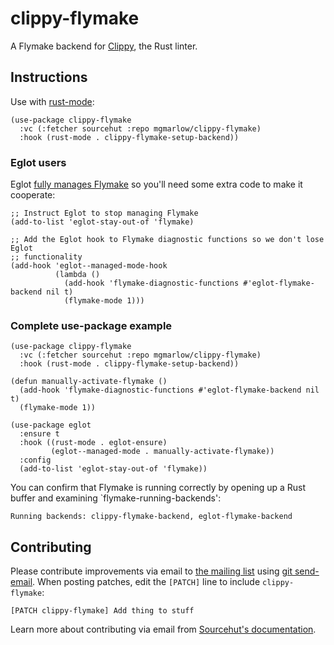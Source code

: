 # clippy-flymake

A Flymake backend for [Clippy](https://doc.rust-lang.org/stable/clippy/index.html), the Rust linter.

## Instructions

Use with [rust-mode](https://elpa.nongnu.org/nongnu/rust-mode.html):

```elisp
(use-package clippy-flymake
  :vc (:fetcher sourcehut :repo mgmarlow/clippy-flymake)
  :hook (rust-mode . clippy-flymake-setup-backend))
```

### Eglot users

Eglot [fully manages Flymake](https://github.com/joaotavora/eglot/issues/268) so you'll need some extra code to make it cooperate:

```elisp
;; Instruct Eglot to stop managing Flymake
(add-to-list 'eglot-stay-out-of 'flymake)

;; Add the Eglot hook to Flymake diagnostic functions so we don't lose Eglot
;; functionality
(add-hook 'eglot--managed-mode-hook
          (lambda ()
            (add-hook 'flymake-diagnostic-functions #'eglot-flymake-backend nil t)
            (flymake-mode 1)))
```

### Complete use-package example

```elisp
(use-package clippy-flymake
  :vc (:fetcher sourcehut :repo mgmarlow/clippy-flymake)
  :hook (rust-mode . clippy-flymake-setup-backend))

(defun manually-activate-flymake ()
  (add-hook 'flymake-diagnostic-functions #'eglot-flymake-backend nil t)
  (flymake-mode 1))

(use-package eglot
  :ensure t
  :hook ((rust-mode . eglot-ensure)
         (eglot--managed-mode . manually-activate-flymake))
  :config
  (add-to-list 'eglot-stay-out-of 'flymake))
```

You can confirm that Flymake is running correctly by opening up a Rust buffer and examining `flymake-running-backends':

```
Running backends: clippy-flymake-backend, eglot-flymake-backend
```

## Contributing

Please contribute improvements via email to [the mailing list](https://lists.sr.ht/~mgmarlow/public-inbox) using [git send-email](https://git-send-email.io/). When posting patches, edit the `[PATCH]` line to include `clippy-flymake`:

```
[PATCH clippy-flymake] Add thing to stuff
```

Learn more about contributing via email from [Sourcehut's documentation](https://man.sr.ht/lists.sr.ht/etiquette.md).
